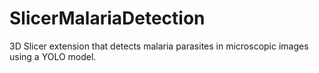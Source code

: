 # SlicerMalariaDetection

3D Slicer extension that detects malaria parasites in microscopic images using a YOLO model.
